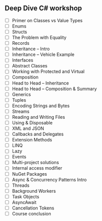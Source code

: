 ## Deep Dive C# workshop

- [ ] Primer on Classes vs Value Types
- [ ] Enums
- [ ] Structs
- [ ] The Problem with Equality
- [ ] Records
- [ ] Inheritance – Intro
- [ ] Inheritance – Vehicle Example
- [ ] Interfaces
- [ ] Abstract Classes
- [ ] Working with Protected and Virtual
- [ ] Composition
- [ ] Head to Head – Inheritance
- [ ] Head to Head – Composition & Summary
- [ ] Generics
- [ ] Tuples
- [ ] Encoding Strings and Bytes
- [ ] Streams
- [ ] Reading and Writing Files
- [ ] Using & Disposable
- [ ] XML and JSON
- [ ] Callbacks and Delegates
- [ ] Extension Methods
- [ ] LINQ
- [ ] Lazy
- [ ] Events
- [ ] Multi-project solutions
- [ ] Internal access modifier
- [ ] NuGet Packages
- [ ] Async & Concurrency Patterns Intro
- [ ] Threads
- [ ] Background Workers
- [ ] Task Objects
- [ ] AsyncAwait
- [ ] Cancellation Tokens
- [ ] Course conclusion